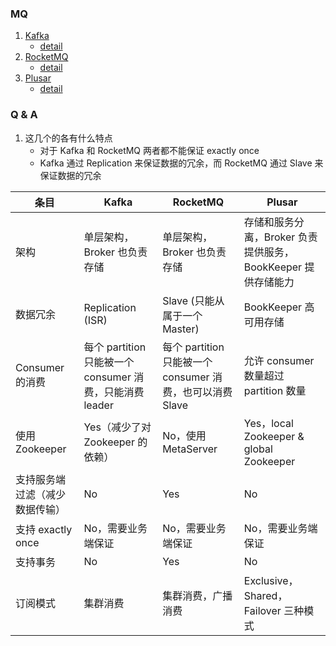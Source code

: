 ### MQ
1. [Kafka](http://kafka.apache.org/)
   * [detail](Kafka.md)
2. [RocketMQ](http://rocketmq.apache.org/)
   * [detail](RocketMQ.md)
3. [Plusar](http://pulsar.apache.org)
   * [detail](Plusar.md)

### Q & A
1. 这几个的各有什么特点
   * 对于 Kafka 和 RocketMQ 两者都不能保证 exactly once
   * Kafka 通过 Replication 来保证数据的冗余，而 RocketMQ 通过 Slave 来保证数据的冗余

|条目| Kafka | RocketMQ | Plusar |
|---|---|---|---|
|架构|单层架构，Broker 也负责存储|单层架构，Broker 也负责存储|存储和服务分离，Broker 负责提供服务，BookKeeper 提供存储能力|
|数据冗余| Replication (ISR) | Slave (只能从属于一个Master) |BookKeeper 高可用存储|
|Consumer的消费|每个 partition 只能被一个 consumer 消费，只能消费 leader|每个 partition 只能被一个 consumer 消费，也可以消费 Slave|允许 consumer 数量超过 partition 数量|
|使用Zookeeper|Yes（减少了对 Zookeeper 的依赖）|No，使用 MetaServer|Yes，local Zookeeper & global Zookeeper|
|支持服务端过滤（减少数据传输）|No|Yes|No|
|支持 exactly once|No，需要业务端保证|No，需要业务端保证|No，需要业务端保证|
|支持事务|No|Yes|No|
|订阅模式|集群消费|集群消费，广播消费|Exclusive，Shared，Failover 三种模式|





